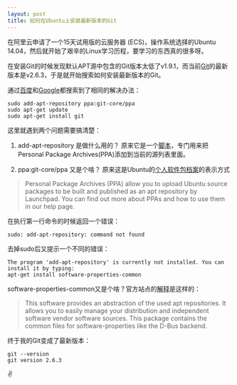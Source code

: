 ```yaml
---
layout: post
title: 如何在Ubuntu上安装最新版本的Git
---
```

在阿里云申请了一个15天试用版的云服务器 (ECS)，操作系统选择的Ubuntu 14.04，然后就开始了艰辛的Linux学习历程，要学习的东西真的很多呀。

在安装Git的时候发现默认APT源中包含的Git版本太低了v1.9.1，而当前[Git](http://git-scm.com/)的最新版本是v2.6.3，于是就开始搜索如何安装最新版本的Git。

通过[百度](http://www.cnblogs.com/zhcncn/p/4030078.html)和[Google](http://stackoverflow.com/questions/19109542/installing-latest-version-of-git-in-ubuntu)都搜索到了相同的解决办法：

```
sudo add-apt-repository ppa:git-core/ppa
sudo apt-get update
sudo apt-get install git
```

这里就遇到两个问题需要搞清楚：

1. add-apt-repository 是做什么用的？
原来它是一个[脚本](https://help.ubuntu.com/community/add-apt-repository)，专门用来把Personal Package Archives(PPA)添加到当前的源列表里面。

2. ppa:git-core/ppa 又是个啥？
原来这是Ubuntu的[个人软件包档案](https://help.launchpad.net/Packaging/PPA)的表示方式
> Personal Package Archives (PPA) allow you to upload Ubuntu source packages to be built and published as an apt repository by Launchpad. You can find out more about PPAs and how to use them in our help page.

在执行第一行命令的时候返回一个错误：

```
sudo: add-apt-repository: command not found
```

去掉sudo后又提示一个不同的错误：

```
The program 'add-apt-repository' is currently not installed. You can install it by typing:
apt-get install software-properties-common
```

software-properties-common又是个啥？官方站点的[解释](https://apps.ubuntu.com/cat/applications/software-properties-common/)是这样的：
> This software provides an abstraction of the used apt repositories. It allows you to easily manage your distribution and independent software vendor software sources.
> This package contains the common files for software-properties like the D-Bus backend.

终于我的Git变成了最新版本：

```
git --version
git version 2.6.3
```

:v:
